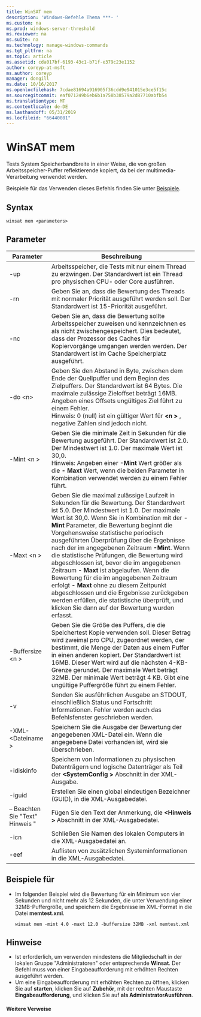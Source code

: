 ```yaml
---
title: WinSAT mem
description: 'Windows-Befehle Thema ***- '
ms.custom: na
ms.prod: windows-server-threshold
ms.reviewer: na
ms.suite: na
ms.technology: manage-windows-commands
ms.tgt_pltfrm: na
ms.topic: article
ms.assetid: cda017bf-6193-43c1-b71f-e379c23e1152
author: coreyp-at-msft
ms.author: coreyp
manager: dongill
ms.date: 10/16/2017
ms.openlocfilehash: 7cdae81694a916905f36cdd9e941015e3ce5f15c
ms.sourcegitcommit: eaf071249b6eb6b1a758b38579a2d87710abfb54
ms.translationtype: MT
ms.contentlocale: de-DE
ms.lasthandoff: 05/31/2019
ms.locfileid: "66440081"
---
```

# <a name="winsat-mem"></a>WinSAT mem



Tests System Speicherbandbreite in einer Weise, die von großen Arbeitsspeicher-Puffer reflektierende kopiert, da bei der multimedia-Verarbeitung verwendet werden.

Beispiele für das Verwenden dieses Befehls finden Sie unter [Beispiele](#BKMK_examples).

## <a name="syntax"></a>Syntax

```
winsat mem <parameters>
```

## <a name="parameters"></a>Parameter

|Parameter|Beschreibung|
|---------|-----------|
|-up|Arbeitsspeicher, die Tests mit nur einem Thread zu erzwingen. Der Standardwert ist ein Thread pro physischen CPU- oder Core ausführen.|
|-rn|Geben Sie an, dass die Bewertung des Threads mit normaler Priorität ausgeführt werden soll. Der Standardwert ist 15-Priorität ausgeführt.|
|-nc|Geben Sie an, dass die Bewertung sollte Arbeitsspeicher zuweisen und kennzeichnen es als nicht zwischengespeichert. Dies bedeutet, dass der Prozessor des Caches für Kopiervorgänge umgangen werden werden. Der Standardwert ist im Cache Speicherplatz ausgeführt.|
|-do \<n>|Geben Sie den Abstand in Byte, zwischen dem Ende der Quellpuffer und dem Beginn des Zielpuffers. Der Standardwert ist 64 Bytes. Die maximale zulässige Zieloffset beträgt 16MB. Angeben eines Offsets ungültiges Ziel führt zu einem Fehler.</br>Hinweis: 0 (null) ist ein gültiger Wert für  **\<n >** , negative Zahlen sind jedoch nicht.|
|-Mint \<n >|Geben Sie die minimale Zeit in Sekunden für die Bewertung ausgeführt. Der Standardwert ist 2.0. Der Mindestwert ist 1.0. Der maximale Wert ist 30,0.</br>Hinweis: Angeben einer **-Mint** Wert größer als die **- Maxt** Wert, wenn die beiden Parameter in Kombination verwendet werden zu einem Fehler führt.|
|-Maxt \<n >|Geben Sie die maximal zulässige Laufzeit in Sekunden für die Bewertung. Der Standardwert ist 5.0. Der Mindestwert ist 1.0. Der maximale Wert ist 30,0. Wenn Sie in Kombination mit der **-Mint** Parameter, die Bewertung beginnt die Vorgehensweise statistische periodisch ausgeführten Überprüfung über die Ergebnisse nach der im angegebenen Zeitraum **-Mint**. Wenn die statistische Prüfungen, die Bewertung wird abgeschlossen ist, bevor die im angegebenen Zeitraum **- Maxt** ist abgelaufen. Wenn die Bewertung für die im angegebenen Zeitraum erfolgt **- Maxt** ohne zu diesem Zeitpunkt abgeschlossen und die Ergebnisse zurückgeben werden erfüllen, die statistische überprüft, und klicken Sie dann auf der Bewertung wurden erfasst.|
|-Buffersize \<n >|Geben Sie die Größe des Puffers, die die Speichertest Kopie verwenden soll. Dieser Betrag wird zweimal pro CPU, zugeordnet werden, der bestimmt, die Menge der Daten aus einem Puffer in einen anderen kopiert. Der Standardwert ist 16MB. Dieser Wert wird auf die nächsten 4-KB-Grenze gerundet. Der maximale Wert beträgt 32MB. Der minimale Wert beträgt 4 KB. Gibt eine ungültige Puffergröße führt zu einem Fehler.|
|-v|Senden Sie ausführlichen Ausgabe an STDOUT, einschließlich Status und Fortschritt Informationen. Fehler werden auch das Befehlsfenster geschrieben werden.|
|-XML- \<Dateiname >|Speichern Sie die Ausgabe der Bewertung der angegebenen XML-Datei ein. Wenn die angegebene Datei vorhanden ist, wird sie überschrieben.|
|-idiskinfo|Speichern von Informationen zu physischen Datenträgern und logische Datenträger als Teil der  **\<SystemConfig >** Abschnitt in der XML-Ausgabe.|
|-iguid|Erstellen Sie einen global eindeutigen Bezeichner (GUID), in die XML-Ausgabedatei.|
|– Beachten Sie "Text" Hinweis "|Fügen Sie den Text der Anmerkung, die  **\<Hinweis >** Abschnitt in der XML-Ausgabedatei.|
|-icn|Schließen Sie Namen des lokalen Computers in die XML-Ausgabedatei an.|
|-eef|Auflisten von zusätzlichen Systeminformationen in die XML-Ausgabedatei.|

## <a name="BKMK_examples"></a>Beispiele für

- Im folgenden Beispiel wird die Bewertung für ein Minimum von vier Sekunden und nicht mehr als 12 Sekunden, die unter Verwendung einer 32MB-Puffergröße, und speichern die Ergebnisse im XML-Format in die Datei **memtest.xml**.  
  ```
  winsat mem -mint 4.0 -maxt 12.0 -buffersize 32MB -xml memtest.xml
  ```

## <a name="remarks"></a>Hinweise

-   Ist erforderlich, um verwenden mindestens die Mitgliedschaft in der lokalen Gruppe "Administratoren" oder entsprechende **Winsat**. Der Befehl muss von einer Eingabeaufforderung mit erhöhten Rechten ausgeführt werden.
-   Um eine Eingabeaufforderung mit erhöhten Rechten zu öffnen, klicken Sie auf **starten**, klicken Sie auf **Zubehör**, mit der rechten Maustaste **Eingabeaufforderung**, und klicken Sie auf **als AdministratorAusführen**.

#### <a name="additional-references"></a>Weitere Verweise

